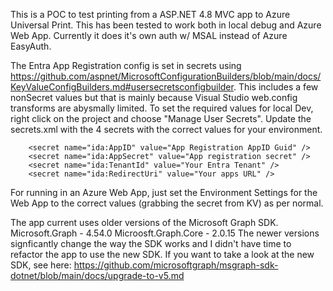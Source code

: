This is a POC to test printing from a ASP.NET 4.8 MVC app to Azure Universal Print. This has been tested to work both in local debug and Azure Web App. Currently it does it's own auth w/ MSAL instead of Azure EasyAuth.

The Entra App Registration config is set in secrets using https://github.com/aspnet/MicrosoftConfigurationBuilders/blob/main/docs/KeyValueConfigBuilders.md#usersecretsconfigbuilder. This includes a few nonSecret values but that is mainly because Visual Studio web.config transforms are abysmally limited. To set the required values for local Dev, right click on the project and choose "Manage User Secrets". Update the secrets.xml with the 4 secrets with the correct values for your environment.

		<secret name="ida:AppID" value="App Registration AppID Guid" />
		<secret name="ida:AppSecret" value="App registration secret" />
		<secret name="ida:TenantId" value="Your Entra Tenant" />
		<secret name="ida:RedirectUri" value="Your apps URL" />

 For running in an Azure Web App, just set the Environment Settings for the Web App to the correct values (grabbing the secret from KV) as per normal.

The app current uses older versions of the Microsoft Graph SDK. 
Microsoft.Graph - 4.54.0
Microosft.Graph.Core - 2.0.15
The newer versions signficantly change the way the SDK works and I didn't have time to refactor the app to use the new SDK. If you want to take a look at the new SDK, see here:
https://github.com/microsoftgraph/msgraph-sdk-dotnet/blob/main/docs/upgrade-to-v5.md

